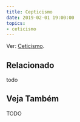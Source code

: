 ```yaml
---
title: Cepticismo
date: 2019-02-01 19:00:00
topics:
- ceticismo
---
```


Ver: [Ceticismo](../ceticismo).


## Relacionado
todo

## Veja Também
TODO

